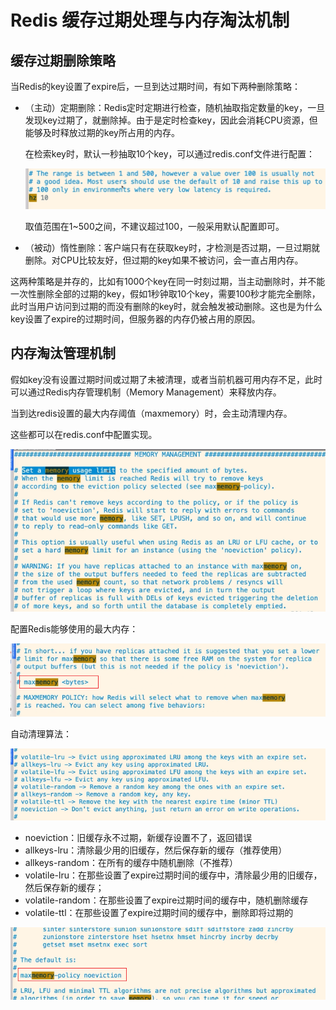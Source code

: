 # Redis 缓存过期处理与内存淘汰机制



## 缓存过期删除策略

当Redis的key设置了expire后，一旦到达过期时间，有如下两种删除策略：

- （主动）定期删除：Redis定时定期进行检查，随机抽取指定数量的key，一旦发现key过期了，就删除掉。由于是定时检查key，因此会消耗CPU资源，但能够及时释放过期的key所占用的内存。

  在检索key时，默认一秒抽取10个key，可以通过redis.conf文件进行配置：

  ![image-20211101160536359](assets/image-20211101160536359.png)

  取值范围在1~500之间，不建议超过100，一般采用默认配置即可。

- （被动）惰性删除：客户端只有在获取key时，才检测是否过期，一旦过期就删除。对CPU比较友好，但过期的key如果不被访问，会一直占用内存。

这两种策略是并存的，比如有1000个key在同一时刻过期，当主动删除时，并不能一次性删除全部的过期的key，假如1秒钟取10个key，需要100秒才能完全删除，此时当用户访问到过期的而没有删除的key时，就会触发被动删除。这也是为什么key设置了expire的过期时间，但服务器的内存仍被占用的原因。



## 内存淘汰管理机制

假如key没有设置过期时间或过期了未被清理，或者当前机器可用内存不足，此时可以通过Redis内存管理机制（Memory Management）来释放内存。

当到达redis设置的最大内存阈值（maxmemory）时，会主动清理内存。

这些都可以在redis.conf中配置实现。

![image-20211101161935730](assets/image-20211101161935730.png)

配置Redis能够使用的最大内存：

![image-20211101162126410](assets/image-20211101162126410.png)

自动清理算法：

![image-20211101162218916](assets/image-20211101162218916.png)

- noeviction：旧缓存永不过期，新缓存设置不了，返回错误
- allkeys-lru：清除最少用的旧缓存，然后保存新的缓存（推荐使用）
- allkeys-random：在所有的缓存中随机删除（不推荐）
- volatile-lru：在那些设置了expire过期时间的缓存中，清除最少用的旧缓存，然后保存新的缓存；
- volatile-random：在那些设置了expire过期时间的缓存中，随机删除缓存
- volatile-ttl：在那些设置了expire过期时间的缓存中，删除即将过期的

![image-20211101162254755](assets/image-20211101162254755.png)